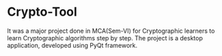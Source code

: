 # Crypto-Tool
​It was a major project done in MCA(Sem-VI) for Cryptographic learners to learn Cryptographic algorithms step by step. The project is a desktop application, developed using PyQt framework.
